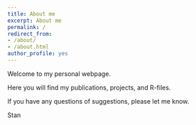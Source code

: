 ```yaml
---
title: About me
excerpt: About me
permalink: /
redirect_from:
- /about/
- /about.html
author_profile: yes
---
```


Welcome to my personal webpage.

Here you will find my publications, projects, and R-files.

If you have any questions of suggestions, please let me know.

Stan
